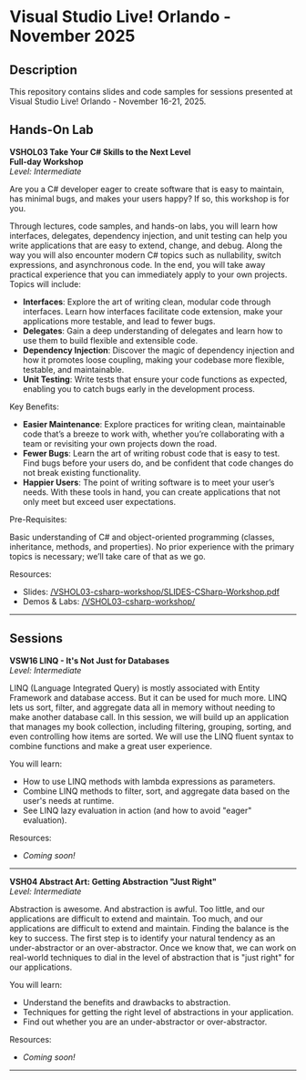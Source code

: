# Visual Studio Live! Orlando - November 2025  

## Description  
This repository contains slides and code samples for sessions presented at Visual Studio Live! Orlando - November 16-21, 2025.  

## Hands-On Lab

**VSHOL03 Take Your C# Skills to the Next Level**  
**Full-day Workshop**  
*Level: Intermediate*  

Are you a C# developer eager to create software that is easy to maintain, has minimal bugs, and makes your users happy? If so, this workshop is for you.  

Through lectures, code samples, and hands-on labs, you will learn how interfaces, delegates, dependency injection, and unit testing can help you write applications that are easy to extend, change, and debug. Along the way you will also encounter modern C# topics such as nullability, switch expressions, and asynchronous code. In the end, you will take away practical experience that you can immediately apply to your own projects. Topics will include:  

* **Interfaces**: Explore the art of writing clean, modular code through interfaces. Learn how interfaces facilitate code extension, make your applications more testable, and lead to fewer bugs.  
* **Delegates**: Gain a deep understanding of delegates and learn how to use them to build flexible and extensible code.  
* **Dependency Injection**: Discover the magic of dependency injection and how it promotes loose coupling, making your codebase more flexible, testable, and maintainable.  
* **Unit Testing**: Write tests that ensure your code functions as expected, enabling you to catch bugs early in the development process.  

Key Benefits:  

* **Easier Maintenance**: Explore practices for writing clean, maintainable code that’s a breeze to work with, whether you’re collaborating with a team or revisiting your own projects down the road.  
* **Fewer Bugs**: Learn the art of writing robust code that is easy to test. Find bugs before your users do, and be confident that code changes do not break existing functionality.  
* **Happier Users**: The point of writing software is to meet your user’s needs. With these tools in hand, you can create applications that not only meet but exceed user expectations.  

Pre-Requisites:  

Basic understanding of C# and object-oriented programming (classes, inheritance, methods, and properties). No prior experience with the primary topics is necessary; we’ll take care of that as we go.  

Resources:  
* Slides: [/VSHOL03-csharp-workshop/SLIDES-CSharp-Workshop.pdf](./VSHOL03-csharp-workshop/SLIDES-CSharp-Workshop.pdf)  
* Demos & Labs: [/VSHOL03-csharp-workshop/](./VSHOL03-csharp-workshop/)

---

## Sessions  

**VSW16 LINQ - It's Not Just for Databases**  
*Level: Intermediate*  

LINQ (Language Integrated Query) is mostly associated with Entity Framework and database access. But it can be used for much more. LINQ lets us sort, filter, and aggregate data all in memory without needing to make another database call. In this session, we will build up an application that manages my book collection, including filtering, grouping, sorting, and even controlling how items are sorted. We will use the LINQ fluent syntax to combine functions and make a great user experience.

You will learn:

* How to use LINQ methods with lambda expressions as parameters.  
* Combine LINQ methods to filter, sort, and aggregate data based on the user's needs at runtime.  
* See LINQ lazy evaluation in action (and how to avoid "eager" evaluation).  

Resources:  
* *Coming soon!*

---

**VSH04 Abstract Art: Getting Abstraction "Just Right"**  
*Level: Intermediate*  

Abstraction is awesome. And abstraction is awful. Too little, and our applications are difficult to extend and maintain. Too much, and our applications are difficult to extend and maintain. Finding the balance is the key to success. The first step is to identify your natural tendency as an under-abstractor or an over-abstractor. Once we know that, we can work on real-world techniques to dial in the level of abstraction that is "just right" for our applications.

You will learn:

* Understand the benefits and drawbacks to abstraction.  
* Techniques for getting the right level of abstractions in your application.  
* Find out whether you are an under-abstractor or over-abstractor.  

Resources:  
* *Coming soon!*

---
